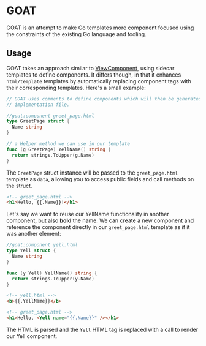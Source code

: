 # GOAT

GOAT is an attempt to make Go templates more component focused using the constraints of the existing Go language and tooling.

## Usage

GOAT takes an approach similar to [ViewComponent](https://viewcomponent.org/), using sidecar templates to define components. It differs though, in that it enhances `html/template` templates by automatically replacing component tags with their corresponding templates. Here's a small example:

```go
// GOAT uses comments to define components which will then be generated into an
// implementation file.

//goat:component greet_page.html
type GreetPage struct {
  Name string
}

// a Helper method we can use in our template
func (g GreetPage) YellName() string {
  return strings.ToUpper(g.Name)
}
```

The `GreetPage` struct instance will be passed to the `greet_page.html` template as `data`, allowing you to access public fields and call methods on the struct.

```html
<!-- greet_page.html -->
<h1>Hello, {{.Name}}!</h1>
```

Let's say we want to reuse our YellName functionality in another component, but also **bold** the name. We can create a new component and reference the component directly in our `greet_page.html` template as if it was another element:

```go
//goat:component yell.html
type Yell struct {
  Name string
}

func (y Yell) YellName() string {
  return strings.ToUpper(y.Name)
}
```

```html
<!-- yell.html -->
<b>{{.YellName}}</b>
```

```html
<!-- greet_page.html -->
<h1>Hello, <Yell name="{{.Name}}" /></h1>
```

The HTML is parsed and the `Yell` HTML tag is replaced with a call to render our Yell component.
